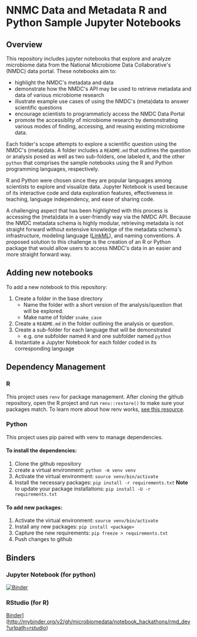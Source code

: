 # NNMC Data and Metadata R and Python Sample Jupyter Notebooks

## Overview 

This repository includes jupyter notebooks that explore and analyze microbiome data from the National Microbiome Data Collaborative's (NMDC) data portal. These notebooks aim to:

- highlight the NMDC's metadata and data
- demonstrate how the NMDC's API may be used to retrieve metadata and data of various microbiome research
- illustrate example use cases of using the NMDC's (meta)data to answer scientific questions
- encourage scientists to programmaticly access the NMDC Data Portal
- promote the accessiblity of microbiome research by demonstrating various modes of finding, accessing, and reusing existing microbiome data.

Each folder's scope attempts to explore a scientific question using the NMDC's (meta)data. A folder includes a `README.md` that outlines the question or analysis posed as well as two sub-folders, one labeled `R`, and the other `python` that comprises the sample notebooks using the R and Python programming languages, respectively. 

R and Python were chosen since they are popular languages among scientists to explore and visualize data. Jupyter Notebook is used because of its interactive code and data exploration features, effectiveness in teaching, language independency, and ease of sharing code.

A challenging aspect that has been highlighted with this process is accessing the (meta)data in a user-friendly way via the NMDC API. Because the NMDC metadata schema is highly modular, retrieving metadata is not straight forward without extensive knowledge of the metadata schema's infrastructure, modeling language ([LinkML](https://linkml.io/)), and naming conventions. A proposed solution to this challenge is the creation of an R or Python package that would allow users to access NMDC's data in an easier and more straight forward way.

## Adding new notebooks

To add a new notebook to this repository:

1.  Create a folder in the base directory 
    - Name the folder with a short version of the analysis/question that will be explored.
    - Make name of folder `snake_case`
2. Create a `README.md` in the folder outlining the analysis or question.
3. Create a sub-folder for each language that will be demonstrated
    - e.g. one subfolder named `R` and one subfolder named `python`
4. Instantiate a Jupyter Notebook for each folder coded in its corresponding language

## Dependency Management

### R

This project uses `renv` for package management.  After cloning the github repository, open the R project and run `renv::restore()` to make sure your packages match. To learn more about how renv works, [see this resource](https://rstudio.github.io/renv/articles/renv.html).

### Python

This project uses pip paired with venv to manage dependencies. 

#### To install the dependencies:

1. Clone the github repository
2. create a virtual environment:
    `python -m venv venv`
3. Activate the virtual environment:
    `source venv/bin/activate`
4. Install the necessary packages:
    `pip install -r requirements.txt`
    **Note** to update your package installations:
        `pip install -U -r requirements.txt`

#### To add new packages:

1. Activate the virtual environment:
    `source venv/bin/activate`
2. Install any new packages:
    `pip install <package>`
3. Capture the new requirements:
    `pip freeze > requirements.txt`
4. Push changes to github

## Binders
### Jupyter Notebook (for python)
[![Binder](http://mybinder.org/badge.svg)](http://mybinder.org/v2/gh/microbiomedata/notebook_hackathons/rmd_dev?urlpath=lab)

### RStudio (for R)
[Binder](http://mybinder.org/badge.svg)](http://mybinder.org/v2/gh/microbiomedata/notebook_hackathons/rmd_dev?urlpath=rstudio)


